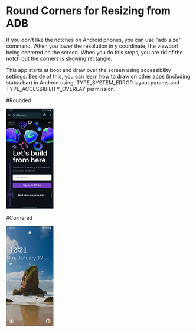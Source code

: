 # Round Corners for Resizing from ADB

If you don't like the notches on Android phones, you can use "adb size" command. When you lower the resolution in y coordinate, the viewport being centered on the screen. When you do this steps, you are rid of the notch but the corners is showing rectangle.

This app starts at boot and draw over the screen using accessibility settings. Beside of this, you can learn how to draw on other apps (including status bar) in Android using, TYPE_SYSTEM_ERROR layout params and TYPE_ACCESSIBILITY_OVERLAY permission.

#Rounded

<img src="https://github.com/Ozgur-K/RoundCorners/blob/main/rounded.jpg" width="128"/>

#Cornered

<img src="https://github.com/Ozgur-K/RoundCorners/blob/main/cornered.jpg" width="128"/>



